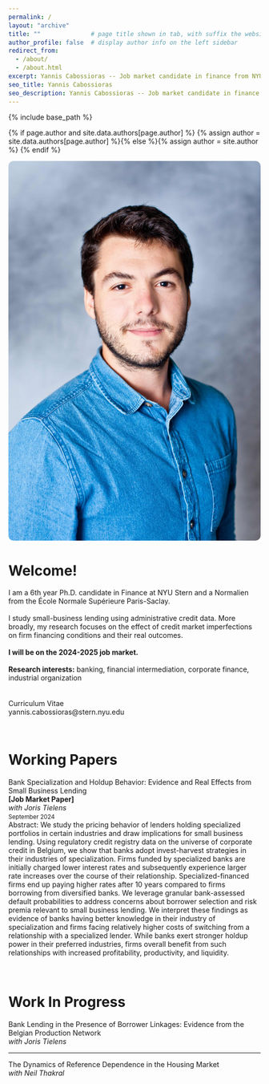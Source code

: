 ```yaml
---
permalink: /
layout: "archive"
title: ""              # page title shown in tab, with suffix the website name, e.g., "Research - Yannis Cabossioras"
author_profile: false  # display author info on the left sidebar
redirect_from: 
  - /about/
  - /about.html
excerpt: Yannis Cabossioras -- Job market candidate in finance from NYU Stern. I work on small-business lending questions. Broadly, my research interest are banking, financial intermediation, corporate finance, industrial organization.
seo_title: Yannis Cabossioras
seo_description: Yannis Cabossioras -- Job market candidate in finance from NYU Stern. I work on small-business lending questions. Broadly, my research interest are banking, financial intermediation, corporate finance, industrial organization.
---
```


{% include base_path %}

{% if page.author and site.data.authors[page.author] %}
  {% assign author = site.data.authors[page.author] %}{% else %}{% assign author = site.author %}
{% endif %}

<div class="container">
    <div class="left-column">
      <img src   = "/images/profile.jpeg"
           alt   = "Yannis Cabossioras"
           title = "Yannis Cabossioras"
           style = "border-radius: 10px;"/>
    </div>
    <div class="right-column">
      <h1 class="adjust-title"> Welcome! </h1>
      <p>
        I am a 6th year Ph.D. candidate in Finance at NYU Stern and a Normalien from the École Normale Supérieure Paris-Saclay.<br>
        <!-- I hold a M.Sc. in Economics from Paris School of Economics and a B.Sc. in Economics from Université Paris 1 Panthéon-Sorbonne. -->
        <br>
        I study small-business lending using administrative credit data. More broadly, my research focuses on the effect of credit market imperfections on firm financing conditions and their real outcomes.<br>
        <br>
        <b>I will be on the 2024-2025 job market.</b><br>
        <br>        
        <b>Research interests:</b> banking, financial intermediation, corporate finance, industrial organization<br>
        <br>
        <!-- In my job market paper, I explore how lenders specialized in certain industries adjust their interest rates over their relationship with small businesses. The invest-harvest behavior observed is consistent with the presence of borrower switching costs and lender holdup power in corporate credit markets.<br> -->
        <br>
        <a href="/files/CV_cabossioras.pdf" style="text-decoration:none" target="_blank">
          <i class="fas fa-file icon-pad-right"></i>
          Curriculum Vitae
        </a><br>
        <a href="mailto:yannis.cabossioras@stern.nyu.edu" style="text-decoration:none">
          <i class="fas fa-envelope icon-pad-right"></i>
          yannis.cabossioras@stern.nyu.edu
        </a>
      </p>
    </div>
  </div>



<p>
  <br>
  <h1 class="adjust-title"> Working Papers </h1>
  <ti3>Bank Specialization and Holdup Behavior: Evidence and Real Effects from Small Business Lending</ti3><br>
  <b class="color2">[Job Market Paper]</b><br>
  <i>with <a href="https://sites.google.com/view/joris-tielens/homepage" style="text-decoration:none" target="_blank">Joris Tielens</a></i><br>
  <small>September 2024</small><br>
  <!-- <small>
    <i class="fas fa-scroll">           </i> Paper    <vdiv>|</vdiv>
    <i class="fas fa-magnifying-glass"> </i> Appendix <vdiv>|</vdiv>
    <i class="fas fa-person-chalkboard"></i> Slides   <vdiv>|</vdiv>
    <i class="fas fa-quote-right">      </i> Citation
  </small><br> -->
  <div class="abstract">
    <span>Abstract:</span> We study the pricing behavior of lenders holding specialized portfolios in certain industries and draw implications for small business lending. Using regulatory credit registry data on the universe of corporate credit in Belgium, we show that banks adopt invest-harvest strategies in their industries of specialization. Firms funded by specialized banks are initially charged lower interest rates and subsequently experience larger rate increases over the course of their relationship. Specialized-financed firms end up paying higher rates after 10 years compared to firms borrowing from diversified banks. We leverage granular bank-assessed default probabilities to address concerns about borrower selection and risk premia relevant to small business lending. We interpret these findings as evidence of banks having better knowledge in their industry of specialization and firms facing relatively higher costs of switching from a relationship with a specialized lender. While banks exert stronger holdup power in their preferred industries, firms overall benefit from such relationships with increased profitability, productivity, and liquidity.
  </div>
  <br>
  <br>
  <h1 class="adjust-title"> Work In Progress </h1>
  <ti3>Bank Lending in the Presence of Borrower Linkages: Evidence from the Belgian Production Network</ti3><br>
  <i>with <a href="https://sites.google.com/view/joris-tielens/homepage" style="text-decoration:none" target="_blank">Joris Tielens</a></i><br>
  <!-- <small>August 2024</small><br> -->
  <hr>
  <ti3>The Dynamics of Reference Dependence in the Housing Market</ti3><br>
  <i>with <a href="https://neilthakral.github.io/#research" style="text-decoration:none" target="_blank">Neil Thakral</a></i><br>
  <!-- <small>August 2024</small><br> -->
</p>






